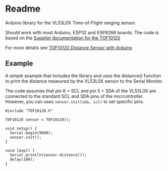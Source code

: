 # Readme

Arduino library for the VL53L0X Time-of-Flight ranging sensor.

Should work with most Arduino, ESP32 and ESP8266 boards. The code is based on the
[Supplier documentation for the TOF10120](https://www.makerguides.com/wp-content/uploads/2024/09/TOF10120-supplier-doc.zip)

For more details see 
[TOF10120 Distance Sensor with Arduino](https://www.makerguides.com/tof10120-distance-sensor-with-arduino/)



## Example 

A simple example that includes the library and uses the distance() function 
to print the distance measured by the VL53L0X sensor to the Serial Monitor.

The code assumes that pin 6 = SCL and  pin 5 = SDA of the VL53L0X 
are connected to the standard SCL and SDA pins of the micrcontroller.
However, you can uses `sensor.init(sda, scl)` to set specific pins.

```
#include "TOF10120.h"

TOF10120 sensor = TOF10120();

void setup() {
  Serial.begin(9600);
  sensor.init();
}

void loop() {
  Serial.println(sensor.distance());
  delay(100);
}
```
```